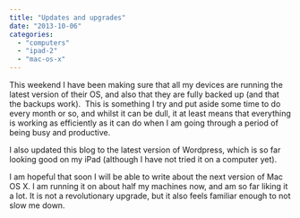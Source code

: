 ```yaml
---
title: "Updates and upgrades"
date: "2013-10-06"
categories: 
  - "computers"
  - "ipad-2"
  - "mac-os-x"
---
```


This weekend I have been making sure that all my devices are running the latest version of their OS, and also that they are fully backed up (and that the backups work).  This is something I try and put aside some time to do every month or so, and whilst it can be dull, it at least means that everything is working as efficiently as it can do when I am going through a period of being busy and productive.

I also updated this blog to the latest version of Wordpress, which is so far looking good on my iPad (although I have not tried it on a computer yet).

I am hopeful that soon I will be able to write about the next version of Mac OS X. I am running it on about half my machines now, and am so far liking it a lot. It is not a revolutionary upgrade, but it also feels familiar enough to not slow me down.

